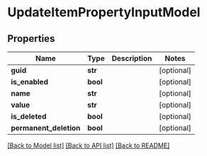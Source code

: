 # UpdateItemPropertyInputModel

## Properties
Name | Type | Description | Notes
------------ | ------------- | ------------- | -------------
**guid** | **str** |  | [optional] 
**is_enabled** | **bool** |  | [optional] 
**name** | **str** |  | [optional] 
**value** | **str** |  | [optional] 
**is_deleted** | **bool** |  | [optional] 
**permanent_deletion** | **bool** |  | [optional] 

[[Back to Model list]](../README.md#documentation-for-models) [[Back to API list]](../README.md#documentation-for-api-endpoints) [[Back to README]](../README.md)

